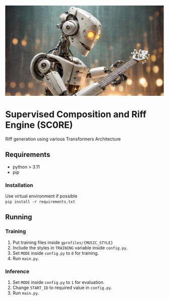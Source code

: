 ![Banner.jpg](Banner.jpg)
# Supervised Composition and Riff Engine (SC0RE)
Riff generation using various Transformers Architecture

## Requirements
- python > 3.11
- pip

### Installation
Use virtual environment if possible <br>
`pip install -r requirements.txt`

## Running
### Training
1. Put training files inside `gprofiles/{MUSIC_STYLE}`
2. Include the styles in `TRAINING` variable inside `config.py`.
3. Set `MODE` inside `config.py` to `0` for training.
4. Run `main.py`.

### Inference
1. Set `MODE` inside `config.py` to `1` for evaluation.
2. Change `START_ID` to required value in `config.py`.
3. Run `main.py`.